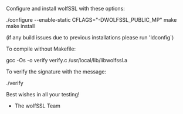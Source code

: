Configure and install wolfSSL with these options:

./configure --enable-static
CFLAGS="-DWOLFSSL_PUBLIC_MP"
make
make install

(if any build issues due to previous installations please run 'ldconfig`)

To compile without Makefile:

gcc -Os -o verify verify.c /usr/local/lib/libwolfssl.a


To verify the signature with the message:

./verify


Best wishes in all your testing!

- The wolfSSL Team

